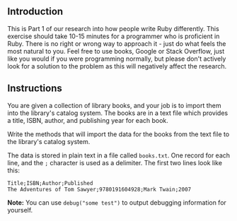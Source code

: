 ## Introduction

This is Part 1 of our research into how people write Ruby differently. This exercise should take 10-15 minutes for a programmer who is proficient in Ruby. There is no right or wrong way to approach it - just do what feels the most natural to you. Feel free to use books, Google or Stack Overflow, just like you would if you were programming normally, but please don't actively look for a solution to the problem as this will negatively affect the research.

## Instructions

You are given a collection of library books, and your job is to import them into
the library's catalog system. The books are in a text file which provides a title,
ISBN, author, and publishing year for each book.

Write the methods that will import the data for the books from the text file to
the library's catalog system.

The data is stored in plain text in a file called `books.txt`. One record for each line,
and the `;` character is used as a delimiter. The first two lines look like this:

```
Title;ISBN;Author;Published
The Adventures of Tom Sawyer;9780191604928;Mark Twain;2007
```

**Note:** You can use `debug("some test")` to output debugging information for yourself.
